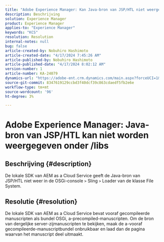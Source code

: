 ```yaml
---
title: "Adobe Experience Manager: Kan Java-bron van JSP/HTL niet weergeven onder /libs"
description: Beschrijving
solution: Experience Manager
product: Experience Manager
applies-to: "Experience Manager"
keywords: "KCS"
resolution: Resolution
internal-notes: null
bug: false
article-created-by: Nobuhiro Hashimoto
article-created-date: "4/17/2024 7:45:26 AM"
article-published-by: Nobuhiro Hashimoto
article-published-date: "4/17/2024 8:02:12 AM"
version-number: 1
article-number: KA-24079
dynamics-url: "https://adobe-ent.crm.dynamics.com/main.aspx?forceUCI=1&pagetype=entityrecord&etn=knowledgearticle&id=6629476e-8efc-ee11-a1fe-6045bd045872"
source-git-commit: 8347619129ccbd3f40dcf39c863cdaedf5fb2e6e
workflow-type: tm+mt
source-wordcount: '96'
ht-degree: 3%

---
```


# Adobe Experience Manager: Java-bron van JSP/HTL kan niet worden weergegeven onder /libs

## Beschrijving {#description}

De lokale SDK van AEM as a Cloud Service geeft de Java-bron van JSP/HTL niet weer in de OSGi-console `>`  Sling `>`  Loader van de klasse File System.

## Resolutie {#resolution}


De lokale SDK van AEM as a Cloud Service bevat vooraf gecompileerde manuscripten als bundel OSGi, a-precompiled-manuscripten. Om de bron van dergelijke server-zijmanuscripten te bekijken, maak de a-vooraf gecompileerde-manuscriptbundel onbruikbaar en laad dan de pagina waarvan het manuscript deel uitmaakt.
